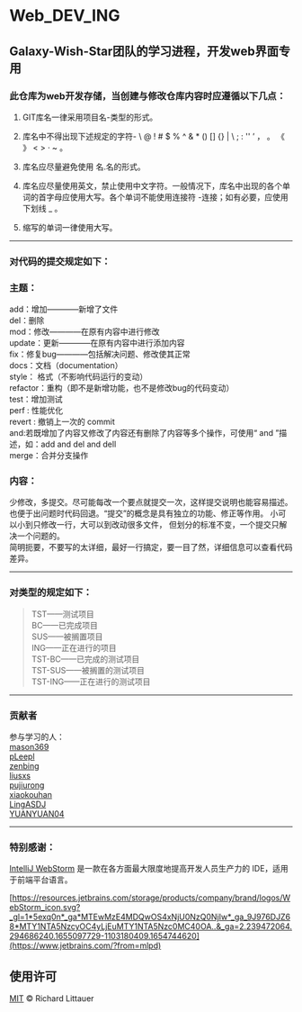 # Web_DEV_ING
## Galaxy-Wish-Star团队的学习进程，开发web界面专用

### 此仓库为web开发存储，当创建与修改仓库内容时应遵循以下几点：

1. GIT库名一律采用项目名-类型的形式。

2. 库名中不得出现下述规定的字符- \ @ ! # $ % ^ & * () [] {} | \ ; : '' ’ ， 。 《 》 < > · ~ 。

3. 库名应尽量避免使用 名.名的形式。

4. 库名应尽量使用英文，禁止使用中文字符。一般情况下，库名中出现的各个单词的首字母应使用大写。各个单词不能使用连接符 -连接；如有必要，应使用下划线 _ 。

5. 缩写的单词一律使用大写。
*** 
### 对代码的提交规定如下：
### 主题：  
add：增加————新增了文件  
del：删除  
 mod：修改————在原有内容中进行修改  
update：更新————在原有内容中进行添加内容  
fix：修复bug————包括解决问题、修改使其正常  
docs：文档（documentation）  
style： 格式（不影响代码运行的变动）  
refactor：重构（即不是新增功能，也不是修改bug的代码变动）  
test：增加测试  
perf : 性能优化  
revert : 撤销上一次的 commit  
and:若既增加了内容又修改了内容还有删除了内容等多个操作，可使用“ and ”描述，如：add and del and dell  
merge：合并分支操作  
### 内容：  
少修改，多提交。尽可能每改一个要点就提交一次，这样提交说明也能容易描述。也便于出问题时代码回退。“提交”的概念是具有独立的功能、修正等作用。 小可以小到只修改一行，大可以到改动很多文件， 但划分的标准不变，一个提交只解决一个问题的。  
简明扼要，不要写的太详细，最好一行搞定，要一目了然，详细信息可以查看代码差异。  

*** 
### 对类型的规定如下：
>TST——测试项目  
>BC——已完成项目  
>SUS——被搁置项目  
>ING——正在进行的项目  
>TST-BC——已完成的测试项目  
>TST-SUS——被搁置的测试项目  
>TST-ING——正在进行的测试项目  
*** 
### 贡献者

参与学习的人：  
[mason369](https://github.com/mason369)  
[pLeepl](https://github.com/pLeepl)  
[zenbing](https://github.com/zenbing)  
[liusxs](https://github.com/liusxs)  
[pujiurong](https://github.com/pujiurong)  
[xiaokouhan](https://github.com/xiaokouhan)  
[LingASDJ](https://github.com/LingASDJ)  
[YUANYUAN04](https://github.com/YUANYUAN04)  

*** 
### 特别感谢：  
[IntelliJ WebStorm](https://zh.wikipedia.org/zh-hans/IntelliJ_IDEA) 是一款在各方面最大限度地提高开发人员生产力的 IDE，适用于前端平台语言。

[https://resources.jetbrains.com/storage/products/company/brand/logos/WebStorm_icon.svg?_gl=1*5exq0n*_ga*MTEwMzE4MDQwOS4xNjU0NzQ0NjIw*_ga_9J976DJZ68*MTY1NTA5NzcyOC4yLjEuMTY1NTA5Nzc0MC40OA..&_ga=2.239472064.294686240.1655097729-1103180409.1654744620](https://www.jetbrains.com/?from=mlpd)

## 使用许可

[MIT](LICENSE) © Richard Littauer
